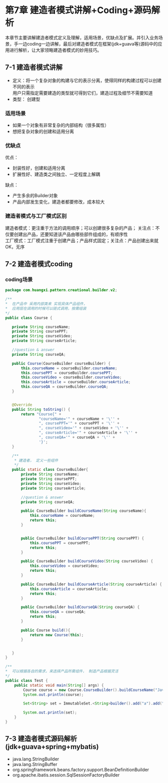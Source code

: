 
# 第7章 建造者模式讲解+Coding+源码解析
本章节主要讲解建造者模式定义及理解，适用场景，优缺点及扩展。并引入业务场景，手一边coding一边讲解，最后对建造者模式在框架(jdk+guava等)源码中的应用进行解析，让大家领略建造者模式的妙用技巧。

 ## 7-1 建造者模式讲解
 * 定义：将一个复杂对象的构建与它的表示分离，使得同样的构建过程可以创建不同的表示    
 用户只需指定需要建造的类型就可得到它们，建造过程及细节不需要知道    
 * 类型： 创建型   
 
 ### 适用场景
 * 如果一个对象有非常复杂的内部结构（很多属性）
 * 想把复杂对象的创建和适用分离  
 
 ### 优缺点
 优点：   
 * 封装性好，创建和适用分离  
 * 扩展性好、建造类之间独立、一定程度上解耦   
 
 缺点：   
 * 产生多余的Builder对象   
 * 产品内部发生变化，建造者都要修改，成本较大  
 
 
 ### 建造者模式与工厂模式区别
 建造者模式：更注重于方法的调用顺序；可以创建很多复杂的产品；   关注点：不仅要创建出产品，还要知道该产品由哪些部件组成的，有顺序性   
 工厂模式：工厂模式注重于创建产品；产品样式固定；关注点：产品创建出来就OK，无序     
  
 ## 7-2 建造者模式coding
 ### coding场景
 
 ```java
package com.huangxi.pattern.creational.builder.v2;

/**
 *  在产品中 采用内部类来 实现具体产品组件，
 *  应用层在调用的时候可以链式调用，按需组装
 */
public class Course {

    private String courseName;
    private String coursePPT;
    private String courseVideo;
    private String courseArticle;

    //question & answer
    private String courseQA;

    public Course(CourseBuilder courseBuilder) {
        this.courseName = courseBuilder.courseName;
        this.coursePPT = courseBuilder.coursePPT;
        this.courseVideo = courseBuilder.courseVideo;
        this.courseArticle = courseBuilder.courseArticle;
        this.courseQA = courseBuilder.courseQA;
    }


    @Override
    public String toString() {
        return "Course{" +
                "courseName='" + courseName + '\'' +
                ", coursePPT='" + coursePPT + '\'' +
                ", courseVideo='" + courseVideo + '\'' +
                ", courseArticle='" + courseArticle + '\'' +
                ", courseQA='" + courseQA + '\'' +
                '}';
    }

    /**
     * 建造者， 定义一些组件
     */
    public static class CourseBuilder{
        private String courseName;
        private String coursePPT;
        private String courseVideo;
        private String courseArticle;

        //question & answer
        private String courseQA;

        public CourseBuilder buildCourseName(String courseName){
            this.courseName = courseName;
            return this;
        }


        public CourseBuilder buildCoursePPT(String coursePPT) {
            this.coursePPT = coursePPT;
            return this;
        }

        public CourseBuilder buildCourseVideo(String courseVideo) {
            this.courseVideo = courseVideo;
            return this;
        }

        public CourseBuilder buildCourseArticle(String courseArticle) {
            this.courseArticle = courseArticle;
            return this;
        }

        public CourseBuilder buildCourseQA(String courseQA) {
            this.courseQA = courseQA;
            return this;
        }

        public Course build(){
            return new Course(this);
        }


    }
}

```
```java
/**
*  可以根据各自的需求，来选择产品所需组件， 制造产品根据灵活
*/
public class Test {
    public static void main(String[] args) {
        Course course = new Course.CourseBuilder().buildCourseName("Java设计模式精讲").buildCoursePPT("Java设计模式精讲PPT").buildCourseVideo("Java设计模式精讲视频").build();
        System.out.println(course);

        Set<String> set = ImmutableSet.<String>builder().add("a").add("b").build();

        System.out.println(set);
    }
}

```

 
 ## 7-3 建造者模式源码解析(jdk+guava+spring+mybatis)
 
 * java.lang.StringBuilder   
 * java.lang.StringBuffer  
 * org.springframework.beans.factory.support.BeanDefinitionBuilder  
 * org.apache.ibatis.session.SqlSessionFactoryBuilder
 